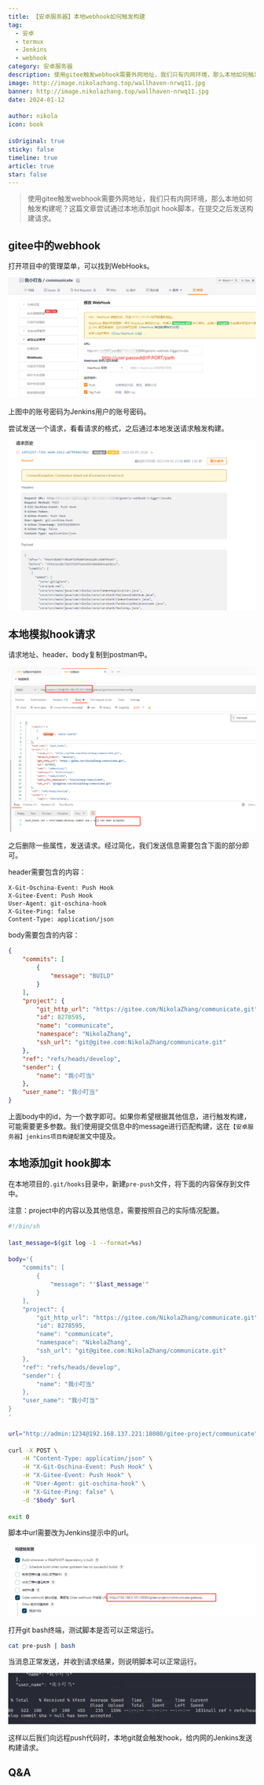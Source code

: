 ```yaml
---
title: 【安卓服务器】本地webhook如何触发构建
tag:
  - 安卓
  - termux
  - Jenkins
  - webhook
category: 安卓服务器
description: 使用gitee触发webhook需要外网地址，我们只有内网环境，那么本地如何触发构建呢？
image: http://image.nikolazhang.top/wallhaven-nrwq11.jpg
banner: http://image.nikolazhang.top/wallhaven-nrwq11.jpg
date: 2024-01-12

author: nikola
icon: book

isOriginal: true
sticky: false
timeline: true
article: true
star: false
---
```


> 使用gitee触发webhook需要外网地址，我们只有内网环境，那么本地如何触发构建呢？这篇文章尝试通过本地添加git hook脚本，在提交之后发送构建请求。

## gitee中的webhook

打开项目中的管理菜单，可以找到WebHooks。

![Alt text](images/image-2.png)

上图中的账号密码为Jenkins用户的账号密码。

尝试发送一个请求，看看请求的格式，之后通过本地发送请求触发构建。

![Alt text](images/image-3.png)

## 本地模拟hook请求

请求地址、header、body复制到postman中。

![Alt text](images/image-4.png)

之后删除一些属性，发送请求。经过简化，我们发送信息需要包含下面的部分即可。

header需要包含的内容：

```shell
X-Git-Oschina-Event: Push Hook
X-Gitee-Event: Push Hook
User-Agent: git-oschina-hook
X-Gitee-Ping: false
Content-Type: application/json
```

body需要包含的内容：

```json
{
    "commits": [
        {
            "message": "BUILD"
        }
    ],
    "project": {
        "git_http_url": "https://gitee.com/NikolaZhang/communicate.git",
        "id": 8278595,
        "name": "communicate",
        "namespace": "NikolaZhang",
        "ssh_url": "git@gitee.com:NikolaZhang/communicate.git"
    },
    "ref": "refs/heads/develop",
    "sender": {
        "name": "我小叮当"
    },
    "user_name": "我小叮当"
}

```

上面body中的id，为一个数字即可。如果你希望根据其他信息，进行触发构建，可能需要更多参数。我们使用提交信息中的message进行匹配构建，这在`【安卓服务器】jenkins项目构建配置`文中提及。

## 本地添加git hook脚本

在本地项目的`.git/hooks`目录中，新建`pre-push`文件，将下面的内容保存到文件中。

注意：project中的内容以及其他信息，需要按照自己的实际情况配置。

```bash
#!/bin/sh

last_message=$(git log -1 --format=%s) 

body='{
    "commits": [
        {
            "message": "'$last_message'"
        }
    ],
    "project": {
        "git_http_url": "https://gitee.com/NikolaZhang/communicate.git",
        "id": 8278595,
        "name": "communicate",
        "namespace": "NikolaZhang",
        "ssh_url": "git@gitee.com:NikolaZhang/communicate.git"
    },
    "ref": "refs/heads/develop",
    "sender": {
        "name": "我小叮当"
    },
    "user_name": "我小叮当"
}
'

url="http://admin:1234@192.168.137.221:18080/gitee-project/communicate"

curl -X POST \
    -H "Content-Type: application/json" \
    -H "X-Git-Oschina-Event: Push Hook" \
    -H "X-Gitee-Event: Push Hook" \
    -H "User-Agent: git-oschina-hook" \
    -H "X-Gitee-Ping: false" \
    -d "$body" $url

exit 0

```

脚本中url需要改为Jenkins提示中的url。

![Alt text](images/image-11.png)

打开git bash终端，测试脚本是否可以正常运行。

```bash
cat pre-push | bash
```

当消息正常发送，并收到请求结果，则说明脚本可以正常运行。

![Alt text](images/image-10.png)

这样以后我们向远程push代码时，本地git就会触发hook，给内网的Jenkins发送构建请求。

## Q&A

